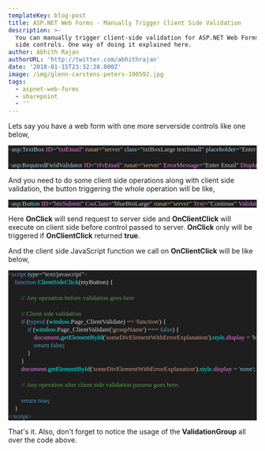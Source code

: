 ```yaml
---
templateKey: blog-post
title: ASP.NET Web Forms - Manually Trigger Client Side Validation
description: >-
  You can manually trigger client-side validation for ASP.NET Web Forms Server
  side controls. One way of doing it explained here.
author: Abhith Rajan
authorURL: 'http://twitter.com/abhithrajan'
date: '2018-01-15T23:32:28.000Z'
image: /img/glenn-carstens-peters-190592.jpg
tags:
  - aspnet-web-forms
  - sharepoint
  - ''
---
```


Lets say you have a web form with one more serverside controls like one below,

<pre style="font-family:Fantasque Sans Mono;font-size:13;color:gainsboro;background:#1e1e1e;"><span style="color:gray;">&lt;</span><span style="color:lightblue;">asp</span><span style="color:#b4b4b4;">:</span><span style="color:lightblue;">TextBox</span>&nbsp;<span style="color:violet;">ID</span><span style="color:#b4b4b4;">=</span><span style="color:#c8c8c8;">&quot;</span><span style="color:violet;">txtEmail</span><span style="color:#c8c8c8;">&quot;</span>&nbsp;<span style="color:burlywood;">runat</span><span style="color:burlywood;">=</span><span style="color:burlywood;">&quot;server&quot;</span>&nbsp;<span style="color:#9cdcfe;">class</span><span style="color:#b4b4b4;">=</span><span style="color:#c8c8c8;">&quot;txtBoxLarge&nbsp;textSmall&quot;</span>&nbsp;<span style="color:#9cdcfe;">placeholder</span><span style="color:#b4b4b4;">=</span><span style="color:#c8c8c8;">&quot;Enter&nbsp;Email&nbsp;Address&quot;</span><span style="color:gray;">&gt;&lt;/</span><span style="color:lightblue;">asp</span><span style="color:#b4b4b4;">:</span><span style="color:lightblue;">TextBox</span><span style="color:gray;">&gt;</span>
 
<span style="color:gray;">&lt;</span><span style="color:lightblue;">asp</span><span style="color:#b4b4b4;">:</span><span style="color:lightblue;">RequiredFieldValidator</span>&nbsp;<span style="color:violet;">ID</span><span style="color:#b4b4b4;">=</span><span style="color:#c8c8c8;">&quot;</span><span style="color:violet;">rfvEmail</span><span style="color:#c8c8c8;">&quot;</span>&nbsp;<span style="color:burlywood;">runat</span><span style="color:burlywood;">=</span><span style="color:burlywood;">&quot;server&quot;</span>&nbsp;<span style="color:violet;">ErrorMessage</span><span style="color:#b4b4b4;">=</span><span style="color:#c8c8c8;">&quot;Enter&nbsp;Email&quot;</span>&nbsp;<span style="color:violet;">Display</span><span style="color:#b4b4b4;">=</span><span style="color:#c8c8c8;">&quot;</span><span style="font-weight:bold;color:violet;">None</span><span style="color:#c8c8c8;">&quot;</span>&nbsp;<span style="color:violet;">ControlToValidate</span><span style="color:#b4b4b4;">=</span><span style="color:#c8c8c8;">&quot;</span><span style="color:violet;">txtEmail</span><span style="color:#c8c8c8;">&quot;</span>&nbsp;<span style="color:violet;">ValidationGroup</span><span style="color:#b4b4b4;">=</span><span style="color:#c8c8c8;">&quot;groupName&quot;</span><span style="color:gray;">&gt;&lt;/</span><span style="color:lightblue;">asp</span><span style="color:#b4b4b4;">:</span><span style="color:lightblue;">RequiredFieldValidator</span><span style="color:gray;">&gt;</span></pre>

And you need to do some client side operations along with client side validation, the button triggering the whole operation will be like,
<pre style="font-family:Fantasque Sans Mono;font-size:13;color:gainsboro;background:#1e1e1e;"><span style="color:gray;">&lt;</span><span style="color:lightblue;">asp</span><span style="color:#b4b4b4;">:</span><span style="color:lightblue;">Button</span>&nbsp;<span style="color:violet;">ID</span><span style="color:#b4b4b4;">=</span><span style="color:#c8c8c8;">&quot;</span><span style="color:violet;">btnSubmit</span><span style="color:#c8c8c8;">&quot;</span>&nbsp;<span style="color:violet;">CssClass</span><span style="color:#b4b4b4;">=</span><span style="color:#c8c8c8;">&quot;blueBtnLarge&quot;</span>&nbsp;<span style="color:burlywood;">runat</span><span style="color:burlywood;">=</span><span style="color:burlywood;">&quot;server&quot;</span>&nbsp;<span style="color:violet;">Text</span><span style="color:#b4b4b4;">=</span><span style="color:#c8c8c8;">&quot;Continue&quot;</span>&nbsp;<span style="color:violet;">ValidationGroup</span><span style="color:#b4b4b4;">=</span><span style="color:#c8c8c8;">&quot;groupName&quot;</span>&nbsp;<span style="color:plum;">OnClick</span><span style="color:#b4b4b4;">=</span><span style="color:#c8c8c8;">&quot;</span><span style="color:cyan;">btnSubmit_Click</span><span style="color:#c8c8c8;">&quot;</span>&nbsp;<span style="color:violet;">OnClientClick</span><span style="color:#b4b4b4;">=</span><span style="color:#c8c8c8;">&quot;</span><span style="color:cyan;">ClientSideClick</span><span style="color:#c8c8c8;">(this)&quot;</span>&nbsp;<span style="color:violet;">UseSubmitBehavior</span><span style="color:#b4b4b4;">=</span><span style="color:#c8c8c8;">&quot;False&quot;</span>&nbsp;<span style="color:gray;">/&gt;</span>
</pre>
Here **OnClick** will send request to server side and **OnClientClick** will execute on client side before control passed to server.  **OnClick** only will be triggered if **OnClientClick** returned **true**.

And the client side JavaScript function we call on **OnClientClick** will be like below,

<pre style="font-family:Fantasque Sans Mono;font-size:13;color:gainsboro;background:#1e1e1e;"><span style="color:gray;">&lt;</span><span style="color:#569cd6;">script</span>&nbsp;<span style="color:#9cdcfe;">type</span><span style="color:#b4b4b4;">=</span><span style="color:#c8c8c8;">&quot;text/javascript&quot;</span><span style="color:gray;">&gt;</span>
&nbsp;&nbsp;&nbsp;&nbsp;<span style="color:#569cd6;">function</span>&nbsp;<span style="color:cyan;">ClientSideClick</span>(myButton)&nbsp;{
 
&nbsp;&nbsp;&nbsp;&nbsp;&nbsp;&nbsp;&nbsp;&nbsp;<span style="color:#57a64a;">//&nbsp;Any&nbsp;operation&nbsp;before&nbsp;validation&nbsp;goes&nbsp;here
</span>
&nbsp;&nbsp;&nbsp;&nbsp;&nbsp;&nbsp;&nbsp;&nbsp;<span style="color:#57a64a;">//&nbsp;Client&nbsp;side&nbsp;validation
</span>&nbsp;&nbsp;&nbsp;&nbsp;&nbsp;&nbsp;&nbsp;&nbsp;<span style="color:#569cd6;">if</span>&nbsp;(<span style="color:#569cd6;">typeof</span>&nbsp;(<span style="color:cyan;">window</span>.<span style="color:lightgray;">Page_ClientValidate</span>)&nbsp;<span style="color:#b4b4b4;">==</span>&nbsp;<span style="color:#d69d85;">&#39;function&#39;</span>)&nbsp;{
&nbsp;&nbsp;&nbsp;&nbsp;&nbsp;&nbsp;&nbsp;&nbsp;&nbsp;&nbsp;&nbsp;&nbsp;<span style="color:#569cd6;">if</span>&nbsp;(<span style="color:cyan;">window</span>.<span style="color:lightgray;">Page_ClientValidate</span>(<span style="color:#d69d85;">&#39;groupName&#39;</span>)&nbsp;<span style="color:#b4b4b4;">===</span>&nbsp;<span style="color:#569cd6;">false</span>)&nbsp;{
&nbsp;&nbsp;&nbsp;&nbsp;&nbsp;&nbsp;&nbsp;&nbsp;&nbsp;&nbsp;&nbsp;&nbsp;&nbsp;&nbsp;&nbsp;&nbsp;<span style="color:violet;">document</span>.<span style="color:cyan;">getElementById</span>(<span style="color:#d69d85;">&#39;someDivElementWithErrorExplanation&#39;</span>).<span style="color:cyan;">style</span>.<span style="color:violet;">display</span>&nbsp;<span style="color:#b4b4b4;">=</span>&nbsp;<span style="color:#d69d85;">&#39;</span><span style="color:lightskyblue;">block</span><span style="color:#d69d85;">&#39;</span>;&nbsp;<span style="color:#57a64a;">//&nbsp;Showing&nbsp;error&nbsp;on&nbsp;validation,&nbsp;modify&nbsp;to&nbsp;your&nbsp;needs
</span>&nbsp;&nbsp;&nbsp;&nbsp;&nbsp;&nbsp;&nbsp;&nbsp;&nbsp;&nbsp;&nbsp;&nbsp;&nbsp;&nbsp;&nbsp;&nbsp;<span style="color:#569cd6;">return</span>&nbsp;<span style="color:#569cd6;">false</span>;
&nbsp;&nbsp;&nbsp;&nbsp;&nbsp;&nbsp;&nbsp;&nbsp;&nbsp;&nbsp;&nbsp;&nbsp;}
&nbsp;&nbsp;&nbsp;&nbsp;&nbsp;&nbsp;&nbsp;&nbsp;}
&nbsp;&nbsp;&nbsp;&nbsp;&nbsp;&nbsp;&nbsp;&nbsp;<span style="color:violet;">document</span>.<span style="color:cyan;">getElementById</span>(<span style="color:#d69d85;">&#39;someDivElementWithErrorExplanation&#39;</span>).<span style="color:cyan;">style</span>.<span style="color:violet;">display</span>&nbsp;<span style="color:#b4b4b4;">=</span>&nbsp;<span style="color:#d69d85;">&#39;</span><span style="color:lightskyblue;">none</span><span style="color:#d69d85;">&#39;</span>;
 
&nbsp;&nbsp;&nbsp;&nbsp;&nbsp;&nbsp;&nbsp;&nbsp;<span style="color:#57a64a;">//&nbsp;Any&nbsp;operation&nbsp;after&nbsp;client&nbsp;side&nbsp;validation&nbsp;passess&nbsp;goes&nbsp;here.
</span>
&nbsp;&nbsp;&nbsp;&nbsp;&nbsp;&nbsp;&nbsp;&nbsp;<span style="color:#569cd6;">return</span>&nbsp;<span style="color:#569cd6;">true</span>;
&nbsp;&nbsp;&nbsp;&nbsp;}
<span style="color:gray;">&lt;/</span><span style="color:#569cd6;">script</span><span style="color:gray;">&gt;</span></pre>

That's it. Also, don't forget to notice the usage of the **ValidationGroup** all over the code above.
